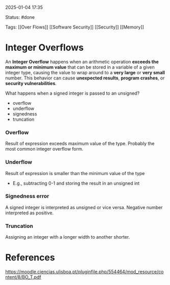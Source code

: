 2025-01-04 17:35

Status: #done 

Tags: [[Over Flows]] [[Software Security]] [[Security]] [[Memory]] 

# Integer Overflows

An **Integer Overflow** happens when an arithmetic operation **exceeds the maximum or minimum value** that can be stored in a variable of a given integer type, causing the value to wrap around to a **very large** or **very small** number. This behavior can cause **unexpected results**, **program crashes**, or **security vulnerabilities**.

What happens when a signed integer is passed to an unsigned?
- overflow
- underflow
- signedness
- truncation

### Overflow
Result of expression exceeds maximum value of the type. Probably the most common integer overflow form.

### Underflow
Result of expression is smaller than the minimum value of the type
- E.g., subtracting 0-1 and storing the result in an unsigned int

### Signedness error
A signed integer is interpreted as unsigned or vice versa. Negative number interpreted as positive.

### Truncation
Assigning an integer with a longer width to another shorter.

# References

https://moodle.ciencias.ulisboa.pt/pluginfile.php/554464/mod_resource/content/8/BO_T.pdf